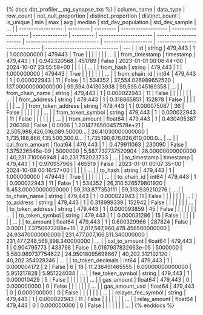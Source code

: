 {% docs dbt_profiler__stg_synapse_txs  %}
| column_name        | data_type | row_count | not_null_proportion | distinct_proportion | distinct_count | is_unique | min                    | max                    |                            avg |               median |             std_dev_population |                 std_dev_sample | ... |
| ------------------ | --------- | --------- | ------------------- | ------------------- | -------------- | --------- | ---------------------- | ---------------------- | ------------------------------ | -------------------- | ------------------------------ | ------------------------------ | --- |
| id                 | string    |   479,443 |                   1 |         1.000000000 |         479443 |      True |                        |                        |                                |                      |                                |                                | ... |
| from_timestamp     | timestamp |   479,443 |                   1 |         0.942320568 |         451789 |     False | 2023-01-01 00:06:44+00 | 2024-10-07 23:55:59+00 |                                |                      |                                |                                | ... |
| from_hash          | string    |   479,443 |                   1 |         1.000000000 |         479443 |      True |                        |                        |                                |                      |                                |                                | ... |
| from_chain_id      | int64     |   479,443 |                   1 |         0.000022943 |             11 |     False | 1                      | 534352                 |            37,554.026989652520 |   137.00000000000000 |               99,594.941303938 |               99,595.045169358 | ... |
| from_chain_name    | string    |   479,443 |                   1 |         0.000022943 |             11 |     False |                        |                        |                                |                      |                                |                                | ... |
| from_address       | string    |   479,443 |                   1 |         0.318865851 |         152878 |     False |                        |                        |                                |                      |                                |                                | ... |
| from_token_address | string    |   479,443 |                   1 |         0.000075087 |             36 |     False |                        |                        |                                |                      |                                |                                | ... |
| from_token_symbol  | string    |   479,443 |                   1 |         0.000022943 |             11 |     False |                        |                        |                                |                      |                                |                                | ... |
| from_amount        | float64   |   479,443 |                   1 |         0.430495387 |         206398 |     False | 0.0006                 | 1.2014776500457578e+21 | 2,505,986,426,016,089.50000... |    26.41030000000000 | 1,735,188,866,435,500,300.0... | 1,735,190,676,026,610,000.0... | ... |
| cal_from_amount    | float64   |   479,443 |                   1 |         0.479911063 |         230090 |     False | 1.375236546e-09        | 5000000                |             5,587.732737520904 |    26.00000000000000 |               40,231.710066948 |               40,231.752023733 | ... |
| to_timestamp       | timestamp |   479,443 |                   1 |         0.970957966 |         465519 |     False | 2023-01-01 00:07:35+00 | 2024-10-08 00:16:57+00 |                                |                      |                                |                                | ... |
| to_hash            | string    |   479,443 |                   1 |         1.000000000 |         479443 |      True |                        |                        |                                |                      |                                |                                | ... |
| to_chain_id        | int64     |   479,443 |                   1 |         0.000022943 |             11 |     False | 1                      | 534352                 |            26,310.526579801920 | 8,453.00000000000000 |               59,313.877353111 |               59,313.939210276 | ... |
| to_chain_name      | string    |   479,443 |                   1 |         0.000022943 |             11 |     False |                        |                        |                                |                      |                                |                                | ... |
| to_address         | string    |   479,443 |                   1 |         0.318999339 |         152942 |     False |                        |                        |                                |                      |                                |                                | ... |
| to_token_address   | string    |   479,443 |                   1 |         0.000093859 |             45 |     False |                        |                        |                                |                      |                                |                                | ... |
| to_token_symbol    | string    |   479,443 |                   1 |         0.000031286 |             15 |     False |                        |                        |                                |                      |                                |                                | ... |
| to_amount          | float64   |   479,443 |                   1 |         0.600329966 |         287824 |     False | 0.0001                 | 7.3750973288e+16       | 2,017,587,960,478.456500000000 |    24.93470000000000 |  231,477,007,166,511.340000000 |  231,477,248,568,898.340000000 | ... |
| cal_to_amount      | float64   |   479,443 |                   1 |         0.904795773 |         433798 |     False | 5.0167937832663e-05    | 5000000                |             5,580.989737754622 |    24.95018095698667 |               40,202.312102120 |               40,202.354028246 | ... |
| to_token_decimals  | int64     |   479,443 |                   1 |         0.000004172 |              2 |     False | 6                      | 18                     |                11.236451465555 |     6.00000000000000 |                    5.951217828 |                    5.951224034 | ... |
| fee_token_symbol   | string    |   479,443 |                   1 |         0.000010429 |              5 |     False |                        |                        |                                |                      |                                |                                | ... |
| gas_amount         | float64   |   479,443 |                   0 |         0.000000000 |              0 |     False |                        |                        |                                |                      |                                |                                | ... |
| gas_amount_usd     | float64   |   479,443 |                   0 |         0.000000000 |              0 |     False |                        |                        |                                |                      |                                |                                | ... |
| relayer_fee_symbol | string    |   479,443 |                   1 |         0.000022943 |             11 |     False |                        |                        |                                |                      |                                |                                | ... |
| relay_amount       | float64   |   479,443 |                   0 |         0.000000000 |              0 |     False |                        |                        |                                |                      |                                |                                | ... |
{% enddocs %}